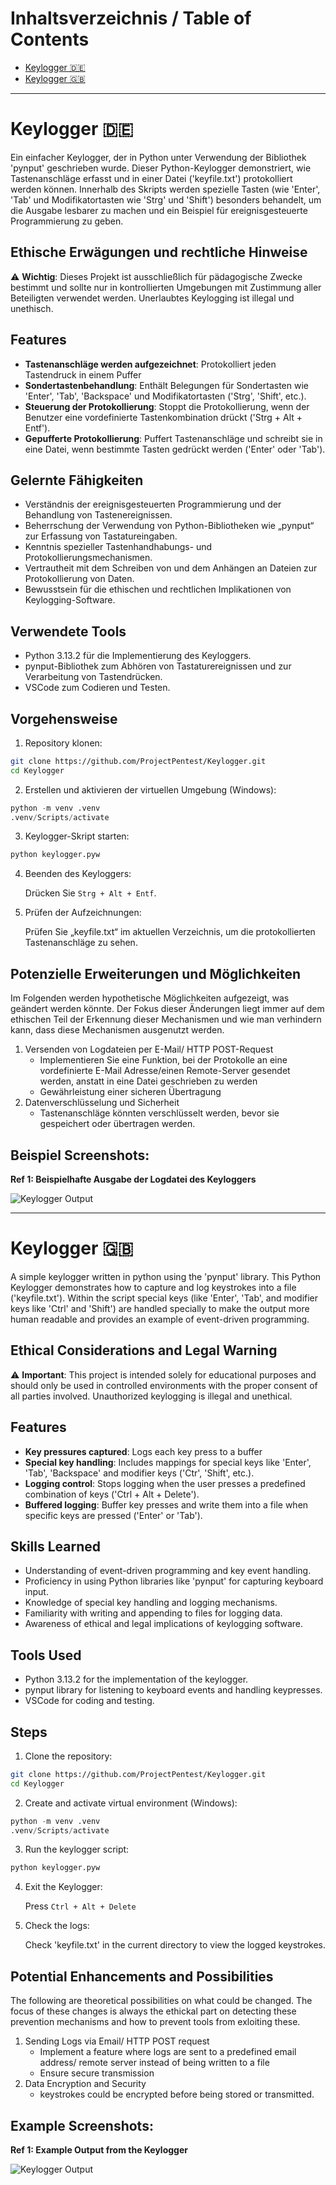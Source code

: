 # Inhaltsverzeichnis / Table of Contents
- [Keylogger 🇩🇪](#deutsch-)
- [Keylogger 🇬🇧](#english-)

---

# Keylogger 🇩🇪

Ein einfacher Keylogger, der in Python unter Verwendung der Bibliothek 'pynput' geschrieben wurde. Dieser Python-Keylogger demonstriert, wie Tastenanschläge erfasst und in einer Datei ('keyfile.txt') protokolliert werden können. Innerhalb des Skripts werden spezielle Tasten (wie 'Enter', 'Tab' und Modifikatortasten wie 'Strg' und 'Shift') besonders behandelt, um die Ausgabe lesbarer zu machen und ein Beispiel für ereignisgesteuerte Programmierung zu geben.

## Ethische Erwägungen und rechtliche Hinweise

⚠️ **Wichtig**: Dieses Projekt ist ausschließlich für pädagogische Zwecke bestimmt und sollte nur in kontrollierten Umgebungen mit Zustimmung aller Beteiligten verwendet werden. Unerlaubtes Keylogging ist illegal und unethisch.

## Features

- **Tastenanschläge werden aufgezeichnet**: Protokolliert jeden Tastendruck in einem Puffer
- **Sondertastenbehandlung**: Enthält Belegungen für Sondertasten wie 'Enter', 'Tab', 'Backspace' und Modifikatortasten ('Strg', 'Shift', etc.).
- **Steuerung der Protokollierung**: Stoppt die Protokollierung, wenn der Benutzer eine vordefinierte Tastenkombination drückt ('Strg + Alt + Entf').
- **Gepufferte Protokollierung**: Puffert Tastenanschläge und schreibt sie in eine Datei, wenn bestimmte Tasten gedrückt werden ('Enter' oder 'Tab').

## Gelernte Fähigkeiten
- Verständnis der ereignisgesteuerten Programmierung und der Behandlung von Tastenereignissen.
- Beherrschung der Verwendung von Python-Bibliotheken wie „pynput“ zur Erfassung von Tastatureingaben.
- Kenntnis spezieller Tastenhandhabungs- und Protokollierungsmechanismen.
- Vertrautheit mit dem Schreiben von und dem Anhängen an Dateien zur Protokollierung von Daten.
- Bewusstsein für die ethischen und rechtlichen Implikationen von Keylogging-Software.

## Verwendete Tools

- Python 3.13.2 für die Implementierung des Keyloggers.
- pynput-Bibliothek zum Abhören von Tastaturereignissen und zur Verarbeitung von Tastendrücken.
- VSCode zum Codieren und Testen.

## Vorgehensweise

1. Repository klonen:

```bash
git clone https://github.com/ProjectPentest/Keylogger.git
cd Keylogger
```

2. Erstellen und aktivieren der virtuellen Umgebung (Windows):

```python
python -m venv .venv
.venv/Scripts/activate
```

3. Keylogger-Skript starten:

```python
python keylogger.pyw
```

4. Beenden des Keyloggers:

   Drücken Sie `Strg + Alt + Entf`.

5. Prüfen der Aufzeichnungen:

   Prüfen Sie „keyfile.txt“ im aktuellen Verzeichnis, um die protokollierten Tastenanschläge zu sehen.

## Potenzielle Erweiterungen und Möglichkeiten

Im Folgenden werden hypothetische Möglichkeiten aufgezeigt, was geändert werden könnte. Der Fokus dieser Änderungen liegt immer auf dem ethischen Teil der Erkennung dieser Mechanismen und wie man verhindern kann, dass diese Mechanismen ausgenutzt werden.

1. Versenden von Logdateien per E-Mail/ HTTP POST-Request
   - Implementieren Sie eine Funktion, bei der Protokolle an eine vordefinierte E-Mail Adresse/einen
     Remote-Server gesendet werden, anstatt in eine Datei geschrieben zu werden
   - Gewährleistung einer sicheren Übertragung
2. Datenverschlüsselung und Sicherheit
   - Tastenanschläge könnten verschlüsselt werden, bevor sie gespeichert oder übertragen werden.
  
## Beispiel Screenshots:

**Ref 1: Beispielhafte Ausgabe der Logdatei des Keyloggers**

![Keylogger Output](https://i.imgur.com/UAr31dR.png)

---

# Keylogger 🇬🇧

A simple keylogger written in python using the 'pynput' library. This Python Keylogger demonstrates how to capture and log keystrokes into a file ('keyfile.txt'). Within the script special keys (like 'Enter', 'Tab', and modifier keys like 'Ctrl' and 'Shift') are handled specially to make the output more human readable and provides an example of event-driven programming.

## Ethical Considerations and Legal Warning

⚠️ **Important**: This project is intended solely for educational purposes and should only be used in controlled environments with the proper consent of all parties involved. Unauthorized keylogging is illegal and unethical.

## Features

- **Key pressures captured**: Logs each key press to a buffer
- **Special key handling**: Includes mappings for special keys like 'Enter', 'Tab', 'Backspace' and modifier keys ('Ctr', 'Shift', etc.).
- **Logging control**: Stops logging when the user presses a predefined combination of keys ('Ctrl + Alt + Delete').
- **Buffered logging**: Buffer key presses and write them into a file when specific keys are pressed ('Enter' or 'Tab').

## Skills Learned

- Understanding of event-driven programming and key event handling.
- Proficiency in using Python libraries like 'pynput' for capturing keyboard input.
- Knowledge of special key handling and logging mechanisms.
- Familiarity with writing and appending to files for logging data.
- Awareness of ethical and legal implications of keylogging software.

## Tools Used

- Python 3.13.2 for the implementation of the keylogger.
- pynput library for listening to keyboard events and handling keypresses.
- VSCode for coding and testing.

## Steps

1. Clone the repository:

```bash
git clone https://github.com/ProjectPentest/Keylogger.git
cd Keylogger
```

2. Create and activate virtual environment (Windows):

```python
python -m venv .venv
.venv/Scripts/activate
```

3. Run the keylogger script:

```python
python keylogger.pyw
```

4. Exit the Keylogger:

   Press `Ctrl + Alt + Delete`

5. Check the logs:

   Check 'keyfile.txt' in the current directory to view the logged keystrokes.

## Potential Enhancements and Possibilities

The following are theoretical possibilities on what could be changed. The focus of these changes is always the ethickal part on detecting these prevention mechanisms and how to prevent tools from exloiting these.

1. Sending Logs via Email/ HTTP POST request
   - Implement a feature where logs are sent to a predefined email address/
     remote server instead of being written to a file
   - Ensure secure transmission
2. Data Encryption and Security
   - keystrokes could be encrypted before being stored or transmitted.

## Example Screenshots:

**Ref 1: Example Output from the Keylogger**

![Keylogger Output](https://i.imgur.com/UAr31dR.png)
